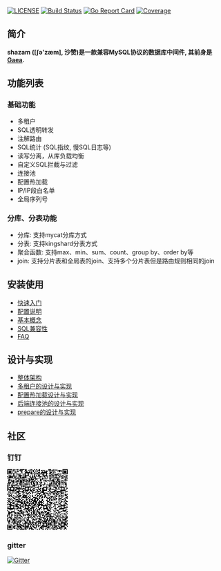 [![LICENSE](https://img.shields.io/badge/license-Apache--2.0-blue.svg)](https://github.com/nooncall/shazam/blob/master/LICENSE)
[![Build Status](https://github.com/nooncall/shazam/workflows/build/badge.svg)](https://github.com/nooncall/shazam/actions?query=workflow%3Abuild)
[![Go Report Card](https://goreportcard.com/badge/github.com/nooncall/shazam)](https://goreportcard.com/report/github.com/nooncall/shazam)
[![Coverage](https://sonarcloud.io/api/project_badges/measure?project=nooncall_shazam&metric=coverage)](https://sonarcloud.io/dashboard?id=nooncall_shazam)

## 简介

**shazam ([ʃə'zæm], 沙赞)是一款兼容MySQL协议的数据库中间件, 其前身是[Gaea](https://github.com/XiaoMi/Gaea).**

## 功能列表

### 基础功能

- 多租户
- SQL透明转发
- 注解路由
- SQL统计 (SQL指纹, 慢SQL日志等)
- 读写分离，从库负载均衡
- 自定义SQL拦截与过滤
- 连接池
- 配置热加载
- IP/IP段白名单
- 全局序列号

### 分库、分表功能

- 分库: 支持mycat分库方式
- 分表: 支持kingshard分表方式
- 聚合函数: 支持max、min、sum、count、group by、order by等
- join: 支持分片表和全局表的join、支持多个分片表但是路由规则相同的join

## 安装使用

- [快速入门](docs/quickstart.md)
- [配置说明](docs/configuration.md)
- [基本概念](docs/concepts.md)
- [SQL兼容性](docs/compatibility.md)
- [FAQ](docs/faq.md)

## 设计与实现

- [整体架构](docs/architecture.md)
- [多租户的设计与实现](docs/multi-tenant.md)
- [配置热加载设计与实现](docs/config-reloading.md)
- [后端连接池的设计与实现](docs/connection-pool.md)
- [prepare的设计与实现](docs/prepare.md)

## 社区

### 钉钉
![Dingtalk](docs/assets/shazam_dingtalk.png)

### gitter
[![Gitter](https://badges.gitter.im/nooncall/shazam.svg)](https://gitter.im/nooncall/shazam)

